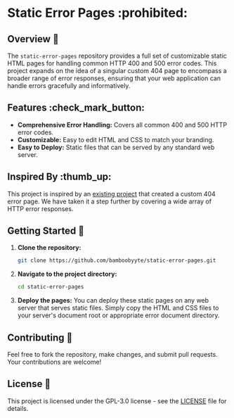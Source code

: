 # Static Error Pages :prohibited:

## Overview :pushpin:

The `static-error-pages` repository provides a full set of customizable static HTML pages for handling common HTTP 400 and 500 error codes. This project expands on the idea of a singular custom 404 page to encompass a broader range of error responses, ensuring that your web application can handle errors gracefully and informatively.

## Features :check_mark_button:

- **Comprehensive Error Handling:** Covers all common 400 and 500 HTTP error codes.
- **Customizable:** Easy to edit HTML and CSS to match your branding.
- **Easy to Deploy:** Static files that can be served by any standard web server.

## Inspired By :thumb_up:

This project is inspired by an [existing project](https://github.com/ColorlibHQ/colorlib-404-customizer/tree/master/templates/template_12) that created a custom 404 error page. We have taken it a step further by covering a wide array of HTTP error responses.

## Getting Started :rocket:

1. **Clone the repository:**

   ```bash
   git clone https://github.com/bamboobyyte/static-error-pages.git
   ```

2. **Navigate to the project directory:**

   ```bash
   cd static-error-pages
   ```

3. **Deploy the pages:**
   You can deploy these static pages on any web server that serves static files. Simply copy the HTML and CSS files to your server's document root or appropriate error document directory.

## Contributing :handshake:

Feel free to fork the repository, make changes, and submit pull requests. Your contributions are welcome!

## License :page_facing_up:

This project is licensed under the GPL-3.0 license - see the [LICENSE](LICENSE) file for details.
